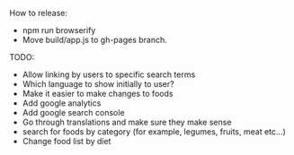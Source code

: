 How to release:
- npm run browserify
- Move build/app.js to gh-pages branch.

TODO:
- Allow linking by users to specific search terms
- Which language to show initially to user?
- Make it easier to make changes to foods
- Add google analytics
- Add google search console
- Go through translations and make sure they make sense
- search for foods by category (for example, legumes, fruits, meat etc...)
- Change food list by diet
